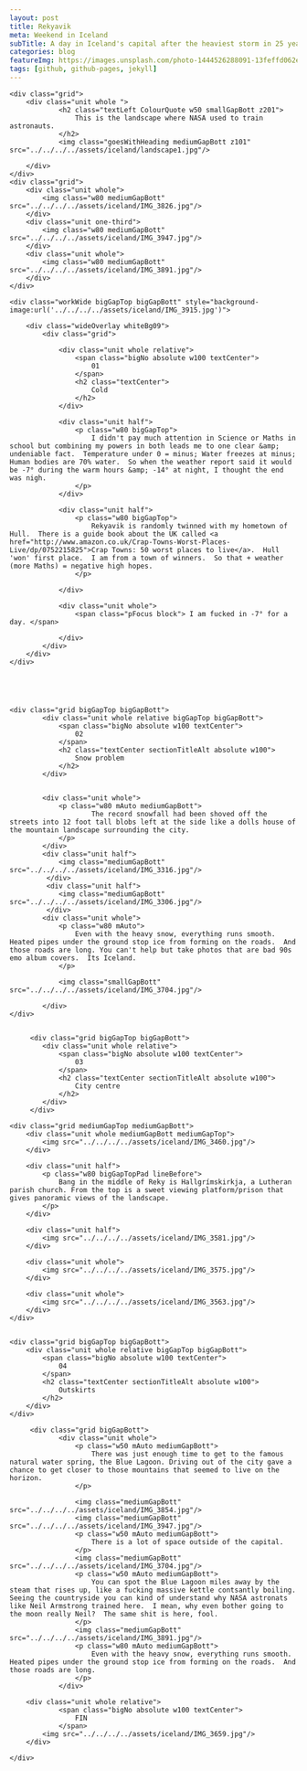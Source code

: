 ```yaml
---
layout: post
title: Rekyavik
meta: Weekend in Iceland
subTitle: A day in Iceland's capital after the heaviest storm in 25 years.
categories: blog
featureImg: https://images.unsplash.com/photo-1444526288091-13feffd062e3?crop=entropy&fit=crop&fm=jpg&h=1200&ixjsv=2.1.0&ixlib=rb-0.3.5&q=80&w=2300
tags: [github, github-pages, jekyll]
---
```



<div class="wider">


	<div class="grid">
		<div class="unit whole ">
				<h2 class="textLeft ColourQuote w50 smallGapBott z201">
					This is the landscape where NASA used to train astronauts.
				</h2>
				<img class="goesWithHeading mediumGapBott z101" src="../../../../assets/iceland/landscape1.jpg"/>
				
		</div>
	</div>
	<div class="grid">	
		<div class="unit whole">
			<img class="w80 mediumGapBott" src="../../../../assets/iceland/IMG_3826.jpg"/>
		</div>
		<div class="unit one-third">
			<img class="w80 mediumGapBott" src="../../../../assets/iceland/IMG_3947.jpg"/>
		</div>
		<div class="unit whole">
			<img class="w80 mediumGapBott" src="../../../../assets/iceland/IMG_3891.jpg"/>
		</div>
	</div>

	<div class="workWide bigGapTop bigGapBott" style="background-image:url('../../../../assets/iceland/IMG_3915.jpg')"> 

		<div class="wideOverlay whiteBg09">
			<div class="grid">

			 	<div class="unit whole relative">
			 		<span class="bigNo absolute w100 textCenter">
			 			01
			 		</span>		 		
			 		<h2 class="textCenter">
			 			Cold
			 		</h2>
			 	</div>

				<div class="unit half">		
			 		<p class="w80 bigGapTop">
			 			I didn't pay much attention in Science or Maths in school but combining my powers in both leads me to one clear &amp; undeniable fact.  Temperature under 0 = minus; Water freezes at minus; Human bodies are 70% water.  So when the weather report said it would be -7° during the warm hours &amp; -14° at night, I thought the end was nigh.
			 		</p> 			 	
				</div>	

				<div class="unit half">		
			 		<p class="w80 bigGapTop">
			 			Rekyavik is randomly twinned with my hometown of Hull.  There is a guide book about the UK called <a href="http://www.amazon.co.uk/Crap-Towns-Worst-Places-Live/dp/0752215825">Crap Towns: 50 worst places to live</a>.  Hull 'won' first place.  I am from a town of winners.  So that + weather (more Maths) = negative high hopes. 
			 		</p> 			 	

				</div>	

				<div class="unit whole">
					<span class="pFocus block"> I am fucked in -7° for a day. </span>

				</div>
			</div>
		</div>
	</div>





	<div class="grid bigGapTop bigGapBott"> 
		 	<div class="unit whole relative bigGapTop bigGapBott">
		 		<span class="bigNo absolute w100 textCenter">
		 			02
		 		</span>
		 		<h2 class="textCenter sectionTitleAlt absolute w100">
		 			Snow problem		 		
		 		</h2>
		 	</div>
		 

			<div class="unit whole">
				<p class="w80 mAuto mediumGapBott">		
			 			The record snowfall had been shoved off the streets into 12 foot tall blobs left at the side like a dolls house of the mountain landscape surrounding the city.
			 	</p> 
			</div>
			<div class="unit half">	
			 	<img class="mediumGapBott" src="../../../../assets/iceland/IMG_3316.jpg"/>
			 </div>
			 <div class="unit half">
			 	<img class="mediumGapBott" src="../../../../assets/iceland/IMG_3306.jpg"/>
			 </div>
			<div class="unit whole">	
				<p class="w80 mAuto">
					Even with the heavy snow, everything runs smooth.  Heated pipes under the ground stop ice from forming on the roads.  And those roads are long. You can't help but take photos that are bad 90s emo album covers.  Its Iceland.
				</p>			 			 	
				
				<img class="smallGapBott" src="../../../../assets/iceland/IMG_3704.jpg"/>

			</div>				
	</div>


		 <div class="grid bigGapTop bigGapBott"> 
		 	<div class="unit whole relative">
		 		<span class="bigNo absolute w100 textCenter">
		 			03
		 		</span>
		 		<h2 class="textCenter sectionTitleAlt absolute w100">
		 			City centre
		 		</h2>
		 	</div>
		 </div>	

	<div class="grid mediumGapTop mediumGapBott">
		<div class="unit whole mediumGapBott mediumGapTop">
			<img src="../../../../assets/iceland/IMG_3460.jpg"/>
		</div>

		<div class="unit half">
			<p class="w80 bigGapTopPad lineBefore">
				Bang in the middle of Reky is Hallgrímskirkja, a Lutheran parish church. From the top is a sweet viewing platform/prison that gives panoramic views of the landscape.
			</p>		
		</div>		

		<div class="unit half">
			<img src="../../../../assets/iceland/IMG_3581.jpg"/>		
		</div>			
	
		<div class="unit whole">
			<img src="../../../../assets/iceland/IMG_3575.jpg"/>
		</div>

		<div class="unit whole">
			<img src="../../../../assets/iceland/IMG_3563.jpg"/>
		</div>
	</div>


	<div class="grid bigGapTop bigGapBott">
	 	<div class="unit whole relative bigGapTop bigGapBott">
	 		<span class="bigNo absolute w100 textCenter">
	 			04
	 		</span>
	 		<h2 class="textCenter sectionTitleAlt absolute w100">
	 			Outskirts
	 		</h2>
	 	</div>	
	</div> 

		 <div class="grid bigGapBott"> 
				<div class="unit whole">		
					<p class="w50 mAuto mediumGapBott">
			 			There was just enough time to get to the famous natural water spring, the Blue Lagoon. Driving out of the city gave a chance to get closer to those mountains that seemed to live on the horizon.  
		 			</p>					
		 			
			 		<img class="mediumGapBott" src="../../../../assets/iceland/IMG_3854.jpg"/>	
			 		<img class="mediumGapBott" src="../../../../assets/iceland/IMG_3947.jpg"/>
			 		<p class="w50 mAuto mediumGapBott">
			 			There is a lot of space outside of the capital.
			 		</p>			 		
			 		<img class="mediumGapBott" src="../../../../assets/iceland/IMG_3704.jpg"/>
					<p class="w50 mAuto mediumGapBott">
			 			You can spot the Blue Lagoon miles away by the steam that rises up, like a fucking massive kettle contsantly boiling. Seeing the countryside you can kind of understand why NASA astronats like Neil Armstrong trained here.  I mean, why even bother going to the moon really Neil?  The same shit is here, fool.
		 			</p>	
		 			<img class="mediumGapBott" src="../../../../assets/iceland/IMG_3891.jpg"/>		
					<p class="w80 mAuto mediumGapBott">
						Even with the heavy snow, everything runs smooth.  Heated pipes under the ground stop ice from forming on the roads.  And those roads are long.
					</p>
				</div>		

		<div class="unit whole relative">
		 		<span class="bigNo absolute w100 textCenter">
		 			FIN
		 		</span>			
			<img src="../../../../assets/iceland/IMG_3659.jpg"/>
		</div>

	</div>





</div>